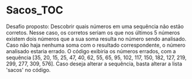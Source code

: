 # Sacos_TOC
Desafio proposto:
Descobrir quais números em uma sequência não estão corretos. 
Nesse caso, os corretos seriam os que nos últimos 5 números existem dois números que a sua soma resulta no número sendo analisado.
Caso não haja nenhuma soma com o resultado correspondente, o número analisado estaria errado.
O código exibiria os números errados, com a sequência [35, 20, 15, 25, 47, 40, 62, 55, 65, 95, 102, 117, 150, 182, 127, 219, 299, 277, 309, 576].
Caso deseja alterar a sequência, basta alterar a lista 'sacos' no código.

